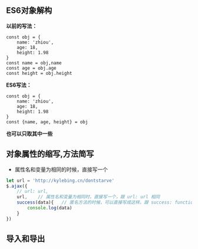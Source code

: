 ## ES6对象解构

**以前的写法：**

```javas
const obj = {
	name: 'zhiou',
	age: 18,
	height: 1.98
}
const name = obj,name
const age = obj.age
const height = obj.height
```

**ES6写法：**

```javas
const obj = {
	name: 'zhiou',
	age: 18,
	height: 1.98
}
const {name, age, height} = obj
```

**也可以只取其中一些**

## 对象属性的缩写,方法简写

+ 属性名和变量为相同的时候，直接写一个

```javascript
let url = 'http://kylebing.cn/dontstarve'
$.ajax({
    // url: url,
    url,    // 属性名和变量为相同时，直接写一个，跟 url: url 相同
    success(data){   // 匿名方法的时候，可以直接写成这样。跟 success: function(data){} 相同。
        console.log(data)
    }
})
```



## 导入和导出

